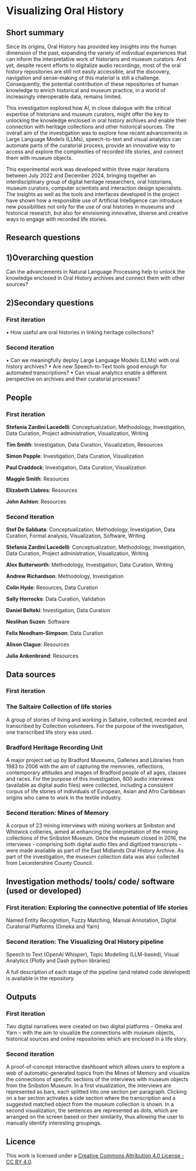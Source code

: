 # Visualizing Oral History

## Short summary
Since its origins, Oral History has provided key insights into the human dimension of the past, expanding the variety of individual experiences that can inform the interpretative work of historians and museum curators. And yet, despite recent efforts to digitalize audio recordings, most of the oral history repositories are still not easily accessible, and the discovery, navigation and sense-making of this material is still a challenge. Consequently, the potential contribution of these repositories of human knowledge to enrich historical and museum practice, in a world of increasingly interoperable data, remains limited. 

This investigation explored how AI, in close dialogue with the critical expertise of historians and museum curators, might offer the key to unlocking the knowledge enclosed in oral history archives and enable their connection with heritage collections and other historical sources. The overall aim of the investigation was to explore how recent advancements in Large Language Models (LLMs), speech-to-text and visual analytics can automate parts of the curatorial process, provide an innovative way to access and explore the complexities of recorded life stories, and connect them with museum objects.

This experimental work was developed within three major iterations between July 2022 and December 2024, bringing together an interdisciplinary group of digital heritage researchers, oral historians, museum curators, computer scientists and interaction design specialists. The insights as well as the tools and interfaces developed in the project have shown how a responsible use of Artificial Intelligence can introduce new possibilities not only for the use of oral histories in museums and historical research, but also for envisioning innovative, diverse and creative ways to engage with recorded life stories.

## Research questions

## 1)Overarching question
Can the advancements in Natural Language Processing help to unlock the knowledge enclosed in Oral History archives and connect them with other sources?

## 2)Secondary questions

### First iteration
•	How useful are oral histories in linking heritage collections?

### Second iteration
•	Can we meaningfully deploy Large Language Models (LLMs) with oral history archives?
•	Are new Speech-to-Text tools good enough for automated transcriptions?
•	Can visual analytics enable a different perspective on archives and their curatorial processes?



## People

### First iteration

**Stefania Zardini Lacedelli**: Conceptualization, Methodology, Investigation, Data Curation, Project administration, Visualization, Writing

**Tim Smith**: Investigation, Data Curation, Visualization, Resources

**Simon Popple**: Investigation, Data Curation, Visualization

**Paul Craddock**; Investigation, Data Curation, Visualization

**Maggie Smith**: Resources

**Elizabeth Llabres**: Resources

**John Ashton**: Resources


### Second iteration

**Stef De Sabbata**: Conceptualization, Methodology, Investigation, Data Curation, Formal analysis, Visualization, Software, Writing

**Stefania Zardini Lacedelli**: Conceptualization, Methodology, Investigation, Data Curation, Project administration, Visualization, Writing

**Alex Butterworth**: Methodology, Investigation, Data Curation, Writing

**Andrew Richardson**: Methodology, Investigation

**Colin Hyde**: Resources, Data Curation

**Sally Horrocks**: Data Curation, Validation

**Daniel Belteki**: Investigation, Data Curation

**Neslihan Suzen**: Software

**Felix Needham-Simpson**: Data Curation

**Alison Clague**: Resources

**Julia Ankenbrand**: Resources




## Data sources

### First iteration
### The Saltaire Collection of life stories
A group of stories of living and working in Saltaire, collected, recorded and transcribed by Collection volunteers. For the purpose of the investigation, one transcribed life story was used.

### Bradford Heritage Recording Unit
A major project set up by Bradford Museums, Galleries and Libraries from 1983 to 2006 with the aim of capturing the memories, reflections, contemporary attitudes and images of Bradford people of all ages, classes and races. For the purpose of this investigation, 800 audio interviews (available as digital audio files) were collected, including a consistent corpus of life stories of individuals of European, Asian and Afro Caribbean origins who came to work in the textile industry.

### Second iteration: Mines of Memory
A corpus of 23 mining interviews with mining workers at Snibston and Whitwick collieries, aimed at enhancing the interpretation of the mining collections of the Snibston Museum. Once the museum closed in 2016, the interviews - comprising both digital audio files and digitized transcripts – were made available as part of the East Midlands Oral History Archive. As part of the investigation, the museum collection data was also collected from Leicestershire County Council.

## Investigation methods/ tools/ code/ software (used or developed)

### First iteration: Exploring the connective potential of life stories
Named Entity Recognition, Fuzzy Matching, Manual Annotation, Digital Curatorial Platforms (Omeka and Yarn)

### Second iteration: The Visualizing Oral History pipeline 
Speech to Text (OpenAI Whisper), Topic Modelling (LLM-based), Visual Analytics (Plotly and Dash python libraries)

A full description of each stage of the pipeline (and related code developed) is available in the repository.


## Outputs


### First iteration
Two digital narratives were created on two digital platforms – Omeka and Yarn – with the aim to visualize the connections with museum objects, historical sources and online repositories which are enclosed in a life story. 

### Second iteration
A proof-of-concept interactive dashboard which allows users to explore a web of automatic-generated topics from the Mines of Memory and visualize the connections of specific sections of the interviews with museum objects from the Snibston Museum. In a first visualization, the interviews are represented as bars, each splitted into one section per paragraph. Clicking on a bar section activates a side section where the transcription and a suggested matched object from the museum collection is shown. In a second visualization, the sentences are represented as dots, which are arranged on the screen based on their similarity, thus allowing the user to manually identify interesting groupings.


  
## Licence 
This work is licensed under a [Creative Commons Attribution 4.0 License - CC BY 4.0](https://creativecommons.org/licenses/by/4.0/).


